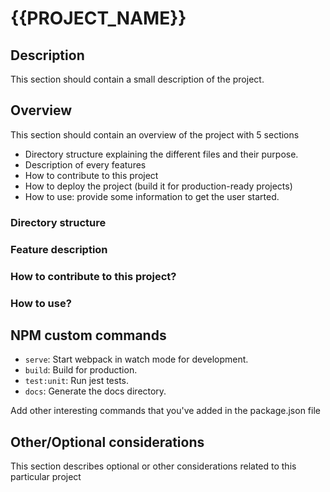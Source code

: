 # {{PROJECT_NAME}} 

## Description

This section should contain a small description of the project.

## Overview

This section should contain an overview of the project with 5 sections

- Directory structure explaining the different files and their purpose.
- Description of every features
- How to contribute to this project
- How to deploy the project (build it for production-ready projects)
- How to use: provide some information to get the user started. 

### Directory structure 

### Feature description

### How to contribute to this project? 

### How to use?

## NPM custom commands

- `serve`: Start webpack in watch mode for development.
- `build`: Build for production.
- `test:unit`: Run jest tests.
- `docs`: Generate the docs directory.

Add other interesting commands that you've added in the package.json file

## Other/Optional considerations

This section describes optional or other considerations related to this particular project
